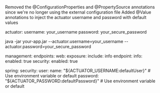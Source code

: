 Removed the @ConfigurationProperties and @PropertySource annotations 
since we're no longer using the external configuration file
Added @Value annotations to inject the actuator username and password with default values

actuator:
  username: your_username
  password: your_secure_password

java -jar your-app.jar --actuator.username=your_username --actuator.password=your_secure_password

management:
  endpoints:
    web:
      exposure:
        include: info
  endpoint:
    info:
      enabled: true
  security:
    enabled: true

spring:
  security:
    user:
      name: "${ACTUATOR_USERNAME:defaultUser}"  # Use environment variable or default
      password: "${ACTUATOR_PASSWORD:defaultPassword}" # Use environment variable or default

